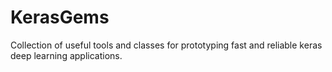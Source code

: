 # KerasGems
Collection of useful tools and classes for prototyping fast and reliable keras deep learning applications.
